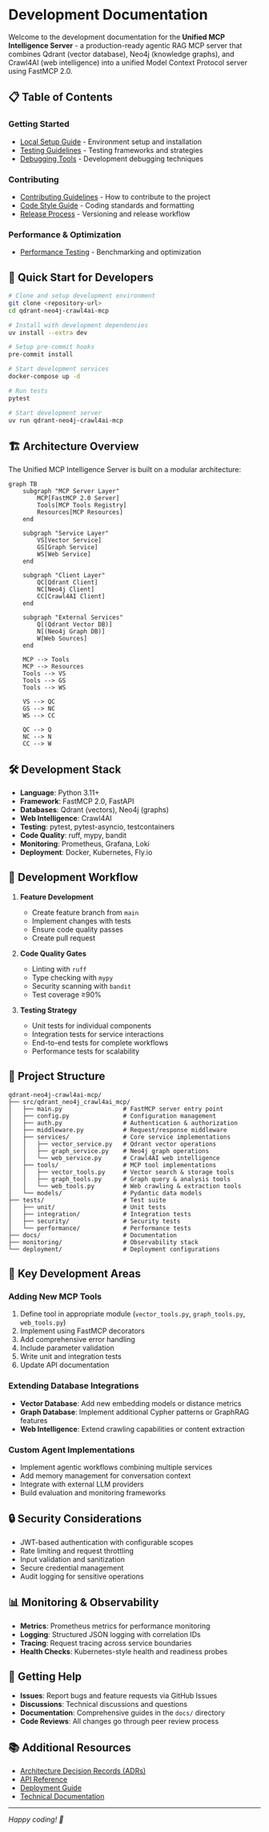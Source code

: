 # Development Documentation

Welcome to the development documentation for the **Unified MCP Intelligence Server** - a production-ready agentic RAG MCP server that combines Qdrant (vector database), Neo4j (knowledge graphs), and Crawl4AI (web intelligence) into a unified Model Context Protocol server using FastMCP 2.0.

## 📋 Table of Contents

### Getting Started

- [Local Setup Guide](local-setup.md) - Environment setup and installation
- [Testing Guidelines](testing.md) - Testing frameworks and strategies
- [Debugging Tools](debugging.md) - Development debugging techniques

### Contributing

- [Contributing Guidelines](contributing.md) - How to contribute to the project
- [Code Style Guide](code-style.md) - Coding standards and formatting
- [Release Process](release-process.md) - Versioning and release workflow

### Performance & Optimization

- [Performance Testing](performance.md) - Benchmarking and optimization

## 🚀 Quick Start for Developers

```bash
# Clone and setup development environment
git clone <repository-url>
cd qdrant-neo4j-crawl4ai-mcp

# Install with development dependencies
uv install --extra dev

# Setup pre-commit hooks
pre-commit install

# Start development services
docker-compose up -d

# Run tests
pytest

# Start development server
uv run qdrant-neo4j-crawl4ai-mcp
```

## 🏗️ Architecture Overview

The Unified MCP Intelligence Server is built on a modular architecture:

```mermaid
graph TB
    subgraph "MCP Server Layer"
        MCP[FastMCP 2.0 Server]
        Tools[MCP Tools Registry]
        Resources[MCP Resources]
    end
    
    subgraph "Service Layer"
        VS[Vector Service]
        GS[Graph Service] 
        WS[Web Service]
    end
    
    subgraph "Client Layer"
        QC[Qdrant Client]
        NC[Neo4j Client]
        CC[Crawl4AI Client]
    end
    
    subgraph "External Services"
        Q[(Qdrant Vector DB)]
        N[(Neo4j Graph DB)]
        W[Web Sources]
    end
    
    MCP --> Tools
    MCP --> Resources
    Tools --> VS
    Tools --> GS
    Tools --> WS
    
    VS --> QC
    GS --> NC
    WS --> CC
    
    QC --> Q
    NC --> N
    CC --> W
```

## 🛠️ Development Stack

- **Language**: Python 3.11+
- **Framework**: FastMCP 2.0, FastAPI
- **Databases**: Qdrant (vectors), Neo4j (graphs)
- **Web Intelligence**: Crawl4AI
- **Testing**: pytest, pytest-asyncio, testcontainers
- **Code Quality**: ruff, mypy, bandit
- **Monitoring**: Prometheus, Grafana, Loki
- **Deployment**: Docker, Kubernetes, Fly.io

## 🧪 Development Workflow

1. **Feature Development**
   - Create feature branch from `main`
   - Implement changes with tests
   - Ensure code quality passes
   - Create pull request

2. **Code Quality Gates**
   - Linting with `ruff`
   - Type checking with `mypy`
   - Security scanning with `bandit`
   - Test coverage ≥90%

3. **Testing Strategy**
   - Unit tests for individual components
   - Integration tests for service interactions
   - End-to-end tests for complete workflows
   - Performance tests for scalability

## 📁 Project Structure

```
qdrant-neo4j-crawl4ai-mcp/
├── src/qdrant_neo4j_crawl4ai_mcp/
│   ├── main.py                 # FastMCP server entry point
│   ├── config.py               # Configuration management
│   ├── auth.py                 # Authentication & authorization
│   ├── middleware.py           # Request/response middleware
│   ├── services/               # Core service implementations
│   │   ├── vector_service.py   # Qdrant vector operations
│   │   ├── graph_service.py    # Neo4j graph operations
│   │   └── web_service.py      # Crawl4AI web intelligence
│   ├── tools/                  # MCP tool implementations
│   │   ├── vector_tools.py     # Vector search & storage tools
│   │   ├── graph_tools.py      # Graph query & analysis tools
│   │   └── web_tools.py        # Web crawling & extraction tools
│   └── models/                 # Pydantic data models
├── tests/                      # Test suite
│   ├── unit/                   # Unit tests
│   ├── integration/            # Integration tests
│   ├── security/               # Security tests
│   └── performance/            # Performance tests
├── docs/                       # Documentation
├── monitoring/                 # Observability stack
└── deployment/                 # Deployment configurations
```

## 🔧 Key Development Areas

### Adding New MCP Tools

1. Define tool in appropriate module (`vector_tools.py`, `graph_tools.py`, `web_tools.py`)
2. Implement using FastMCP decorators
3. Add comprehensive error handling
4. Include parameter validation
5. Write unit and integration tests
6. Update API documentation

### Extending Database Integrations

- **Vector Database**: Add new embedding models or distance metrics
- **Graph Database**: Implement additional Cypher patterns or GraphRAG features
- **Web Intelligence**: Extend crawling capabilities or content extraction

### Custom Agent Implementations

- Implement agentic workflows combining multiple services
- Add memory management for conversation context
- Integrate with external LLM providers
- Build evaluation and monitoring frameworks

## 🔒 Security Considerations

- JWT-based authentication with configurable scopes
- Rate limiting and request throttling
- Input validation and sanitization
- Secure credential management
- Audit logging for sensitive operations

## 📊 Monitoring & Observability

- **Metrics**: Prometheus metrics for performance monitoring
- **Logging**: Structured JSON logging with correlation IDs
- **Tracing**: Request tracing across service boundaries
- **Health Checks**: Kubernetes-style health and readiness probes

## 🤝 Getting Help

- **Issues**: Report bugs and feature requests via GitHub Issues
- **Discussions**: Technical discussions and questions
- **Documentation**: Comprehensive guides in the `docs/` directory
- **Code Reviews**: All changes go through peer review process

## 📚 Additional Resources

- [Architecture Decision Records (ADRs)](../adrs/)
- [API Reference](../API_REFERENCE.md)
- [Deployment Guide](../DEPLOYMENT_OPERATIONS.md)
- [Technical Documentation](../TECHNICAL_DOCUMENTATION.md)

---

*Happy coding! 🚀*
